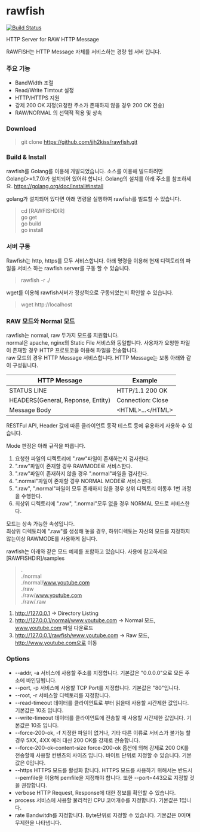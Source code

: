 # rawfish
[![Build Status](https://travis-ci.org/jjh2kiss/rawfish.png?branch=master)](https://travis-ci.org/jjh2kiss/rawfish)  

HTTP Server for RAW HTTP Message

RAWFISH는 HTTP Message 자체를 서비스하는 경량 웹 서버 입니다.

### 주요 기능
* BandWidth 조절
* Read/Write Timtout 설정
* HTTP/HTTPS 지원 
* 강제 200 OK 지정(요청한 주소가 존재하지 않을 경우 200 OK 전송)
* RAW/NORMAL 의 선택적 적용 및 상속 

### Download
> git clone https://github.com/jjh2kiss/rawfish.git

### Build & Install
rawfish를 Golang를 이용해 개발되었습니다. 소스를 이용해 빌드하려면 Golang(>=1.7.0)가 설치되어 있어햐 합니다.
Golang의 설치를 아래 주소를 참조하세요.
https://golang.org/doc/install#install

golang가 설치되어 있다면 아래 명령을 실행하여 rawfish를 빌드할 수 있습니다.
> cd [RAWFISHDIR]  
> go get  
> go build  
> go install  

### 서버 구동
Rawfish는 http, https를 모두 서비스합니다.
아래 명령을 이용해 현재 디렉토리의 파일을 서비스 하는 rawfish server를 구동 할 수 있습니다.
> rawfish -r ./

wget를 이용해 rawfish서버가 정상적으로 구동되었는지 확인할 수 있습니다.
> wget http://localhost

### RAW 모드와 Normal 모드
rawfish는 normal, raw 두가지 모드를 지원합니다.  
normal은 apache, nginx의 Static File 서비스와 동일합니다. 사용자가 요청한 파일이 존재할 경우 HTTP 프로토코을 이용해 파일을 전송합니다.  
raw 모드의 경우 HTTP Message 서비스합니다. HTTP Message는 보통 아래와 같이 구성됩니다.  

HTTP Message | Example
------------ | ------
STATUS LINE  | HTTP/1.1 200 OK
HEADERS(General, Reponse, Entity) | Connection: Close
Message Body | &lt;HTML&gt;...&lt;/HTML&gt;

RESTFul API, Header 값에 따른  클라이언트 동작 테스트 등에 유용하게 사용하 수 있습니다.  

Mode 판정은 아래 규직을 따릅니다.  

1. 요청한 파일의 디렉토리에 ".raw"파일이 존재하는지 검사한다.  
2. ".raw"파일이 존재할 경우 RAWMODE로 서비스한다.  
3. ".raw"파일이 존재하지 않을 경우 ".normal"파일을 검사한다.  
4. ".normal"파일이 존재할 경우 NORMAL MODE로 서비스한다.  
5. ".raw", ".normal"파일이 모두 존재하지 않을 경우 상위 디렉토리 이동후 1번 과정을 수행한다.  
6. 최상위 디렉토리에 ".raw", ".normal"모두 없을 경우 NORMAL 모드로 서비스한다.  

모드는 상속 가능한 속성입니다.  
최상위 디렉토리에 ".raw"를 생성해 놓을 경우, 하위디렉토는 자신의 모드를 지정하지 않는이상 RAWMODE를 사용하게 됩니다.  

rawfish는 아래와 같은 모드 예제를 포함하고 있습니다. 사용에 참고하세요  
[RAWFISHDIR]/samples  
> .  
> ./normal  
> ./normal/www.youtube.com  
> ./raw  
> ./raw/www.youtube.com  
> ./raw/.raw  


1. http://127.0.0.1 -> Directory Listing
2. http://127.0.0.1/normal/www.youtube.com -> Normal 모드, www.youtube.com 파일 다운로드
3. http://127.0.0.1/rawfish/www.youtube.com -> Raw 모드, http://www.youtube.com으로 이동 

### Options
* --addr, -a
서비스에 사용할 주소를 지정합니다. 기본값은 "0.0.0.0"으로 모든 주소에 바인딩됩니다.
* --port, -p
서비스에 사용할 TCP Port를 지정합니다. 기본값은 "80"입니다.
* --root, -r
서비스할 디렉토리를 지정합니다.
* --read-timeout
데이터를 클라이언트로 부터 읽을때 사용할 시간제한 값입니다. 기본값은 10초 입니다.
* --write-timeout
데이터를 클라이언트에 전송할 때 사용할 시간제한 값입니다. 기본값은 10초 입니다.
* --force-200-ok, -f
지정한 파일이 없거나, 기타 다른 이류로 서비스가 불가능 할 경우 5XX, 4XX 에러 대신 200 OK를 강제로 전송합니다.
* --force-200-ok-content-size
force-200-ok 옵션에 의해 강제로 200 OK를 전송할때 사용할 컨텐츠의 사이즈 입니다.
바이트 단위로 지정할 수 있습니다. 기본값은 0입니다. 
* --https
HTTPS 모드를 활성화 합니다. HTTPS 모드를 사용하기 위해서는 반드시 --pemfile을 이용해 pemfile을 지정해야 합니다. 또한 --port=443으로 지정할 것을 권장합니다.
* verbose
HTTP Request, Response에 대한 정보를 확인할 수 있습니다.
* process
서비스에 사용할 물리적인 CPU 코어개수를 지정합니다. 기본값은 1입니다.
* rate
Bandwitdh를 지정합니다. Byte단위로 지정할 수 있습니다. 기본값은 0이며 무제한을 나타냅니다.


